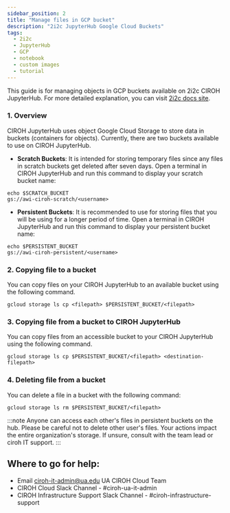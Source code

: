 ```yaml
---
sidebar_position: 2
title: "Manage files in GCP bucket"
description: "2i2c JupyterHub Google Cloud Buckets"
tags:
  - 2i2c
  - JupyterHub
  - GCP
  - notebook
  - custom images
  - tutorial
---
```


This guide is for managing objects in GCP buckets available on 2i2c CIROH JupyterHub. For more detailed explanation, you can visit [2i2c docs site](https://docs.2i2c.org/user/topics/data/object-storage/manage-object-storage-gcp/).

### 1. Overview
CIROH JupyterHub uses object Google Cloud Storage to store data in buckets (containers for objects). Currently, there are two buckets available to use on CIROH JupyterHub. 
- **Scratch Buckets**: It is intended for storing temporary files since any files in scratch buckets get deleted after seven days. Open a terminal in CIROH JupyterHub and run this command to display your scratch bucket name:

```
echo $SCRATCH_BUCKET
gs://awi-ciroh-scratch/<username>
```
- **Persistent Buckets**: It is recommended to use for storing files that you will be using for a longer period of time. Open a terminal in CIROH JupyterHub and run this command to display your persistent bucket name:

```
echo $PERSISTENT_BUCKET
gs://awi-ciroh-persistent/<username>
```

### 2. Copying file to a bucket
You can copy files on your CIROH JupyterHub to an available bucket using the following command.

```
gcloud storage ls cp <filepath> $PERSISTENT_BUCKET/<filepath>
```

### 3. Copying file from a bucket to CIROH JupyterHub
You can copy files from an accessible bucket to your CIROH JupyterHub using the following command.

```
gcloud storage ls cp $PERSISTENT_BUCKET/<filepath> <destination-filepath>
```

### 4. Deleting file from a bucket
You can delete a file in a bucket with the following command:

```
gcloud storage ls rm $PERSISTENT_BUCKET/<filepath>
```


:::note
Anyone can access each other's files in persistent buckets on the hub. Please be careful not to delete other user's files. Your actions impact the entire organization's storage. If unsure, consult with the team lead or ciroh IT support.
:::

## Where to go for help:

- Email ciroh-it-admin@ua.edu UA CIROH Cloud Team
- CIROH Cloud Slack Channel - #ciroh-ua-it-admin
- CIROH Infrastructure Support Slack Channel - #ciroh-infrastructure-support